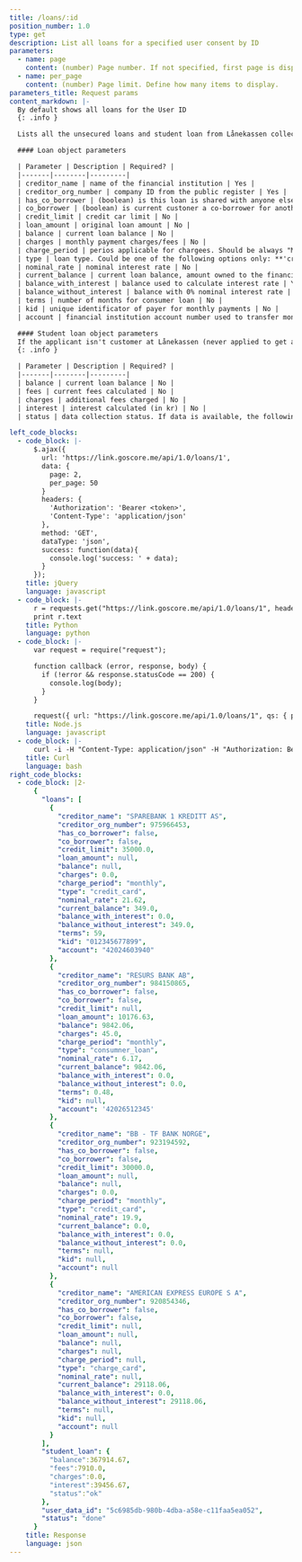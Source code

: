 ```yaml
---
title: /loans/:id
position_number: 1.0
type: get
description: List all loans for a specified user consent by ID
parameters:
  - name: page
    content: (number) Page number. If not specified, first page is displayed.
  - name: per_page
    content: (number) Page limit. Define how many items to display.
parameters_title: Request params
content_markdown: |-
  By default shows all loans for the User ID
  {: .info }

  Lists all the unsecured loans and student loan from Lånekassen collected for the selected User ID. Read more above about how to get a valid token.

  #### Loan object parameters

  | Parameter | Description | Required? |
  |-------|--------|---------|
  | creditor_name | name of the financial institution | Yes |
  | creditor_org_number | company ID from the public register | Yes |
  | has_co_borrower | (boolean) is this loan is shared with anyone else, has a co-borrower | Yes |
  | co_borrower | (boolean) is current custoner a co-borrower for another person | Yes |
  | credit_limit | credit car limit | No |
  | loan_amount | original loan amount | No |
  | balance | current loan balance | No |
  | charges | monthly payment charges/fees | No |
  | charge_period | perios applicable for chargees. Should be always "MONTHLY" if present | No |
  | type | loan type. Could be one of the following options only: **'credit_card', 'consumner_loan', 'charge_card'** | Yes |
  | nominal_rate | nominal interest rate | No |
  | current_balance | current loan balance, amount owned to the financial institution | Yes |
  | balance_with_interest | balance used to calculate interest rate | Yes |
  | balance_without_interest | balance with 0% nominal interest rate | Yes |
  | terms | number of months for consumer loan | No |
  | kid | unique identificator of payer for monthly payments | No |
  | account | financial institution account number used to transfer money to | No |

  #### Student loan object parameters
  If the applicant isn't customer at Lånekassen (never applied to get a loan), the response would be a blank hash `"student_loan": {}`
  {: .info }

  | Parameter | Description | Required? |
  |-------|--------|---------|
  | balance | current loan balance | No |
  | fees | current fees calculated | No |
  | charges | additional fees charged | No |
  | interest | interest calculated (in kr) | No |
  | status | data collection status. If data is available, the following statuses could be shown: `ok`, if the data was collected and available or `moved_to_debt_collection`, if the loan was permanently transferred to Statens Innkrevingssentral and data isn't available at Lånekassen anymore | No |

left_code_blocks:
  - code_block: |-
      $.ajax({
        url: 'https://link.goscore.me/api/1.0/loans/1',
        data: {
          page: 2,
          per_page: 50
        }
        headers: {
          'Authorization': 'Bearer <token>',
          'Content-Type': 'application/json'
        },
        method: 'GET',
        dataType: 'json',
        success: function(data){
          console.log('success: ' + data);
        }
      });
    title: jQuery
    language: javascript
  - code_block: |-
      r = requests.get("https://link.goscore.me/api/1.0/loans/1", headers={ "Authorization": "Bearer <token>", "Content-Type": "application/json" })
      print r.text
    title: Python
    language: python
  - code_block: |-
      var request = require("request");

      function callback (error, response, body) {
        if (!error && response.statusCode == 200) {
          console.log(body);
        }
      }

      request({ url: "https://link.goscore.me/api/1.0/loans/1", qs: { page: 2, per_page: 50 }, headers: { "Authorization": "Bearer <token>", "Content-Type": "application/json" }}, callback)
    title: Node.js
    language: javascript
  - code_block: |-
      curl -i -H "Content-Type: application/json" -H "Authorization: Bearer <token>" https://link.goscore.me/api/1.0/loans/1?page=2&per_page=50&active=true
    title: Curl
    language: bash
right_code_blocks:
  - code_block: |2-
      {
        "loans": [
          {
            "creditor_name": "SPAREBANK 1 KREDITT AS",
            "creditor_org_number": 975966453,
            "has_co_borrower": false,
            "co_borrower": false,
            "credit_limit": 35000.0,
            "loan_amount": null,
            "balance": null,
            "charges": 0.0,
            "charge_period": "monthly",
            "type": "credit_card",
            "nominal_rate": 21.62,
            "current_balance": 349.0,
            "balance_with_interest": 0.0,
            "balance_without_interest": 349.0,
            "terms": 59,
            "kid": "012345677899",
            "account": "42024603940"
          },
          {
            "creditor_name": "RESURS BANK AB",
            "creditor_org_number": 984150865,
            "has_co_borrower": false,
            "co_borrower": false,
            "credit_limit": null,
            "loan_amount": 10176.63,
            "balance": 9842.06,
            "charges": 45.0,
            "charge_period": "monthly",
            "type": "consumner_loan",
            "nominal_rate": 6.17,
            "current_balance": 9842.06,
            "balance_with_interest": 0.0,
            "balance_without_interest": 0.0,
            "terms": 0.48,
            "kid": null,
            "account": '42026512345'
          },
          {
            "creditor_name": "BB - TF BANK NORGE",
            "creditor_org_number": 923194592,
            "has_co_borrower": false,
            "co_borrower": false,
            "credit_limit": 30000.0,
            "loan_amount": null,
            "balance": null,
            "charges": 0.0,
            "charge_period": "monthly",
            "type": "credit_card",
            "nominal_rate": 19.9,
            "current_balance": 0.0,
            "balance_with_interest": 0.0,
            "balance_without_interest": 0.0,
            "terms": null,
            "kid": null,
            "account": null
          },
          {
            "creditor_name": "AMERICAN EXPRESS EUROPE S A",
            "creditor_org_number": 920854346,
            "has_co_borrower": false,
            "co_borrower": false,
            "credit_limit": null,
            "loan_amount": null,
            "balance": null,
            "charges": null,
            "charge_period": null,
            "type": "charge_card",
            "nominal_rate": null,
            "current_balance": 29118.06,
            "balance_with_interest": 0.0,
            "balance_without_interest": 29118.06,
            "terms": null,
            "kid": null,
            "account": null
          }
        ],
        "student_loan": {
          "balance":367914.67,
          "fees":7910.0,
          "charges":0.0,
          "interest":39456.67,
          "status":"ok"
        },
        "user_data_id": "5c6985db-980b-4dba-a58e-c11faa5ea052",
        "status": "done"
      }
    title: Response
    language: json
---
```

